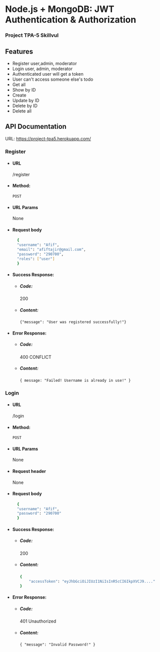 # Node.js + MongoDB: JWT Authentication & Authorization

### Project TPA-5 Skillvul

## Features
- Register user,admin, moderator
- Login user, admin, moderator
- Authenticated user will get a token
- User can't access someone else's todo
- Get all 
- Show by ID
- Create 
- Update by ID
- Delete by ID
- Delete all

## API Documentation
URL: https://project-tpa5.herokuapp.com/

### Register
* #### URL
  /register

* #### Method:
  `POST`

*  #### URL Params
   None

* #### Request body
  ```sh
    {
    "username": "Afif",
    "email": "afiftajir@gmail.com",
    "password": "290700",
    "roles": ["user"]
    }
  ```

* #### Success Response:
  * ##### Code:
    200
  * ##### Content: 
    `{"message": "User was registered successfully!"}`

* #### Error Response:
  * ##### Code:
    400 CONFLICT
  * ##### Content:
    `{ message: "Failed! Username is already in use!" }`

### Login
* #### URL
  /login

* #### Method:
  `POST`
  
* #### URL Params
  None

* #### Request header
  None

* #### Request body
  ```sh
    {
    "username": "Afif",
    "password": "290700"
    }
  ```

* #### Success Response:
  * ##### Code:
    200
  * ##### Content: 
    ```sh
    {
        "accessToken": "eyJhbGciOiJIUzI1NiIsInR5cCI6IkpXVCJ9...."
    }
    ```

* #### Error Response:
  * ##### Code:
    401 Unauthorized
  * ##### Content:
    `{ "message": "Invalid Password!" }`


